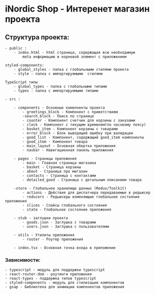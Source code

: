 # iNordic Shop - Интеренет магазин проекта

## Структура проекта:

    - public : 
        - index.html - html страница, содержащая всю необходимую 
            meta информацию и корневой элемент с приложением
    
    styled-components:
        - global_styles - папка с глобальными стилями проекта
        - style - папка с импортируемыми  стилями

    TypeScript типы
        - global_types - папка с глобальными типами    
        - types - папка с импортируемыми типами

    - src :

        - components - Основные комопненты проекта
            - greetings_block - Компонент с приветствием
            -search_block - Поиск по странице 
            - counter - Компонент счетчик для корзины с заказами
            - clock - Компонент с текущим временем(по часовому поясу)
            - basket_item - Компонент корзины с товарами
            - error_block - Блок выводящий ошибку при валидации
            - good_list - Компонент, содержащий good_item компоненты
            - good_item - Компонент товара
            - main_layout - Основная обертка приложения
            - navbar - Навигационная панель приложения

        - pages - Страницы приложения
            - main - Главная страница магазина
            - basket - Страница корзины
            - about - Страница про магазин 
            - contacts - Страница с контактами
            - detailed_good - Страница с детальным описанием товара

        -store - Глобальное хранилище данных (Redux/Toolkit)
            - actions - Действия для диспатчера передаваемые в редьюсер
            - reducers - Редьюсеры изменяющие глобальное состояние приложения
            - slices - Слайсы глобального состояния
            - state - Глобальное состояние приложения

        - stub - заглушки проекта
            - goods.json - Заглушка с товарами
            - users.json - Заглушка с пользователями

        - utils - Утилиты приложения
            - router - Роутер приложения
        
        - index.tsx - Основная точка входа в приложение

### Зависимости:
    - typescript - модуль для поддержки typescript
    - react-router-dom - роутинги приложения
    - react-types - поддержка типов typescript
    - styled-components - модуль для стилизации компонентов
    - gsap - Библиотека для анимации компонентов приложения
